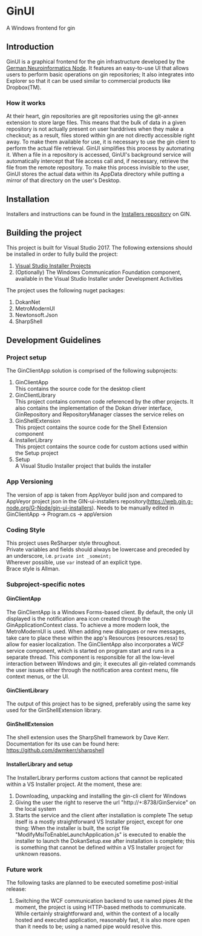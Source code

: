# GinUI
A Windows frontend for gin

## Introduction
GinUI is a graphical frontend for the gin infrastructure developed by the [German Neuroinformatics Node](http://www.g-node.org/).  It features an easy-to-use UI that allows users to perform basic operations on gin repositories; It also integrates into Explorer so that it can be used similar to commercial products like Dropbox(TM).

### How it works
At their heart, gin repositories are git repositories using the git-annex extension to store large files. This means that the bulk of data in a given repository is not actually present on user harddrives when they make a checkout; as a result, files stored within gin are not directly accessible right away. To make them available for use, it is necessary to use the gin client to perform the actual file retrieval. 
GinUI simplifies this process by automating it. When a file in a repository is accessed, GinUI's background service will automatically intercept that file access call and, if necessary, retrieve the file from the remote repository.
To make this process invisible to the user, GinUI stores the actual data within its AppData directory while putting a mirror of that directory on the user's Desktop. 

## Installation

Installers and instructions can be found in the [Installers repository](https://web.gin.g-node.org/G-Node/gin-ui-installers) on GIN.

## Building the project

This project is built for Visual Studio 2017. The following extensions should be installed in order to fully build the project:
1. [Visual Studio Installer Projects](https://marketplace.visualstudio.com/items?itemName=VisualStudioProductTeam.MicrosoftVisualStudio2017InstallerProjects)
2. (Optionally) The Windows Communication Foundation component, available in the Visual Studio Installer under Development Activities

The project uses the following nuget packages:
1. DokanNet 
2. MetroModernUI
4. Newtonsoft.Json
5. SharpShell

## Development Guidelines
### Project setup
The GinClientApp solution is comprised of the following subprojects:
1. GinClientApp  
This contains the source code for the desktop client
2. GinClientLibrary  
This project contains common code referenced by the other projects. It also contains the implementation of the Dokan driver interface, GinRepository and RepositoryManager classes the service relies on
3. GinShellExtension  
This project contains the source code for the Shell Extension component
4. InstallerLibrary  
This project contains the source code for custom actions used within the Setup project
5. Setup  
A Visual Studio Installer project that builds the installer

### App Versioning
The version of app is taken from AppVeyor build json and compared to AppVeyor project json in the GIN-ui-installers repository(https://web.gin.g-node.org/G-Node/gin-ui-installers). Needs to be manually edited in GinClientApp -> Program.cs -> appVersion

### Coding Style
This project uses ReSharper style throughout.  
Private variables and fields should always be lowercase and preceded by an underscore, i.e. `private int _someint;`  
Wherever possible, use `var` instead of an explicit type.  
Brace style is Allman.  

### Subproject-specific notes
#### GinClientApp
The GinClientApp is a Windows Forms-based client. By default, the only UI displayed is the notification area icon created through the GinApplicationContext class. To achieve a more modern look, the MetroModernUI is used.
When adding new dialogues or new messages, take care to place these within the app's Resources (resources.resx) to allow for easier localization.
The GinClientApp also incorporates a WCF service component, which is started on program start and runs in a separate thread.
This component is responsible for all the low-level interaction between Windows and gin; it executes all gin-related commands the user issues either through the notification area context menu, file context menus, or the UI.
#### GinClientLibrary
The output of this project has to be signed, preferably using the same key used for the GinShellExtension library.
#### GinShellExtension
The shell extension uses the SharpShell framework by Dave Kerr. Documentation for its use can be found here: https://github.com/dwmkerr/sharpshell
#### InstallerLibrary and setup
The InstallerLibrary performs custom actions that cannot be replicated within a VS Installer project. At the moment, these are:
1. Downloading, unpacking and installing the gin-cli client for Windows
2. Giving the user the right to reserve the url "http://+:8738/GinService" on the local system
3. Starts the service and the client after installation is complete
The setup itself is a mostly straightforward VS Installer project, except for one thing: When the installer is built, the script file "ModifyMsiToEnableLaunchApplication.js" is executed to enable the installer to launch the DokanSetup.exe after installation is complete; this is something that cannot be defined within a VS Installer project for unknown reasons.

### Future work
The following tasks are planned to be executed sometime post-initial release:
1. Switching the WCF communication backend to use named pipes
At the moment, the project is using HTTP-based methods to communicate. While certainly straightforward and, within the context of a locally hosted and executed application, reasonably fast, it is also more open than it needs to be; using a named pipe would resolve this.
